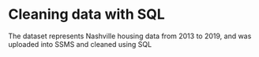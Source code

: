 # Cleaning data with SQL 

The dataset represents Nashville housing data from 2013 to 2019, and was uploaded into SSMS and cleaned using SQL
